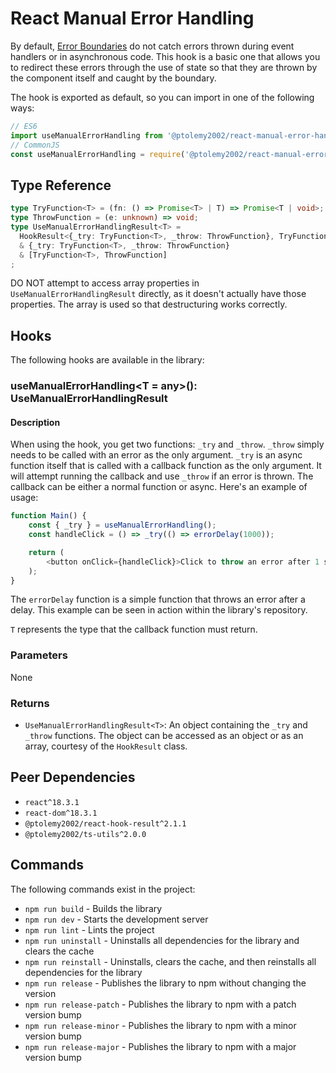 # React Manual Error Handling
By default, [Error Boundaries](https://legacy.reactjs.org/docs/error-boundaries.html) do not catch errors thrown during event handlers or in asynchronous code. This hook is a basic one that allows you to redirect these errors through the use of state so that they are thrown by the component itself and caught by the boundary.

The hook is exported as default, so you can import in one of the following ways:
```javascript
// ES6
import useManualErrorHandling from '@ptolemy2002/react-manual-error-handling';
// CommonJS
const useManualErrorHandling = require('@ptolemy2002/react-manual-error-handling');
```

## Type Reference
```typescript
type TryFunction<T> = (fn: () => Promise<T> | T) => Promise<T | void>;
type ThrowFunction = (e: unknown) => void;
type UseManualErrorHandlingResult<T> =
  HookResult<{_try: TryFunction<T>, _throw: ThrowFunction}, TryFunction<T> | ThrowFunction>
  & {_try: TryFunction<T>, _throw: ThrowFunction}
  & [TryFunction<T>, ThrowFunction]
;
```

DO NOT attempt to access array properties in `UseManualErrorHandlingResult` directly, as it doesn't actually have those properties. The array is used so that destructuring works correctly.

## Hooks
The following hooks are available in the library:

### useManualErrorHandling<T = any>(): UseManualErrorHandlingResult<T>
#### Description
When using the hook, you get two functions: `_try` and `_throw`. `_throw` simply needs to be called with an error as the only argument. `_try` is an async function itself that is called with a callback function as the only argument. It will attempt running the callback and use `_throw` if an error is thrown. The callback can be either a normal function or async. Here's an example of usage:

```javascript
function Main() {
    const { _try } = useManualErrorHandling();
    const handleClick = () => _try(() => errorDelay(1000));

    return (
        <button onClick={handleClick}>Click to throw an error after 1 second</button>
    );
}
```

The `errorDelay` function is a simple function that throws an error after a delay. This example can be seen in action within the library's repository.

`T` represents the type that the callback function must return.

### Parameters
None

### Returns
- `UseManualErrorHandlingResult<T>`: An object containing the `_try` and `_throw` functions. The object can be accessed as an object or as an array, courtesy of the `HookResult` class.

## Peer Dependencies
- `react^18.3.1`
- `react-dom^18.3.1`
- `@ptolemy2002/react-hook-result^2.1.1`
- `@ptolemy2002/ts-utils^2.0.0`

## Commands
The following commands exist in the project:

- `npm run build` - Builds the library
- `npm run dev` - Starts the development server
- `npm run lint` - Lints the project
- `npm run uninstall` - Uninstalls all dependencies for the library and clears the cache
- `npm run reinstall` - Uninstalls, clears the cache, and then reinstalls all dependencies for the library
- `npm run release` - Publishes the library to npm without changing the version
- `npm run release-patch` - Publishes the library to npm with a patch version bump
- `npm run release-minor` - Publishes the library to npm with a minor version bump
- `npm run release-major` - Publishes the library to npm with a major version bump